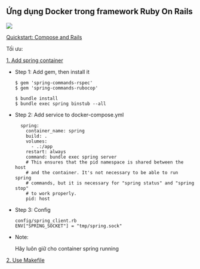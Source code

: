 ## Ứng dụng Docker trong framework Ruby On Rails

![](https://user-images.githubusercontent.com/49421807/60308227-1ccc8e00-9972-11e9-8227-e9879d3e3a06.png)

[Quickstart: Compose and Rails](https://docs.docker.com/compose/rails)

Tối ưu:

[1. Add spring container](https://github.com/jonleighton/spring-docker-example)

+ Step 1: Add gem, then install it
  ```
  $ gem 'spring-commands-rspec'
  $ gem 'spring-commands-rubocop'
  ```

  ```
  $ bundle install
  $ bundle exec spring binstub --all
  ```

+ Step 2: Add service to docker-compose.yml
  ```
    spring:
      container_name: spring
      build: .
      volumes:
        - .:/app
      restart: always
      command: bundle exec spring server
      # This ensures that the pid namespace is shared between the host
      # and the container. It's not necessary to be able to run spring
      # commands, but it is necessary for "spring status" and "spring stop"
      # to work properly.
      pid: host
  ```

+ Step 3: Config

  ```
  config/spring_client.rb
  ENV["SPRING_SOCKET"] = "tmp/spring.sock"
  ```

+ Note:

  Hãy luôn giữ cho container spring running


[2. Use Makefile](https://github.com/longnv-0623/Div1_Docker_Course/blob/master/source_code/Makefile)
